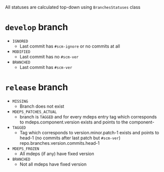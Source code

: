 All statuses are calculated top-down using `BranchesStatuses` class

# `develop` branch
- `IGNORED`
  - Last commit has `#scm-ignore` or no commits at all
- `MODIFIED`
  - Last commit has no `#scm-ver`
- `BRANCHED`
  - Last commit has `#scm-ver`
  
# `release` branch
- `MISSING`
  - Branch does not exist
- `MDEPS_PATCHES_ACTUAL`
   - branch is `TAGGED` and for every mdeps entry tag which corresponds to mdeps.component.version exists and points to the component-
- `TAGGED`
  - Tag which corresponds to version.minor.patch-1 exists and points to head-1 (no commits after last patch but `#scm-ver`)
repo.branches.version.commits.head-1
- `MDEPS_FROZEN`
  - All mdeps (if any) have fixed version
- `BRANCHED`
  - Not all mdeps have fixed version
